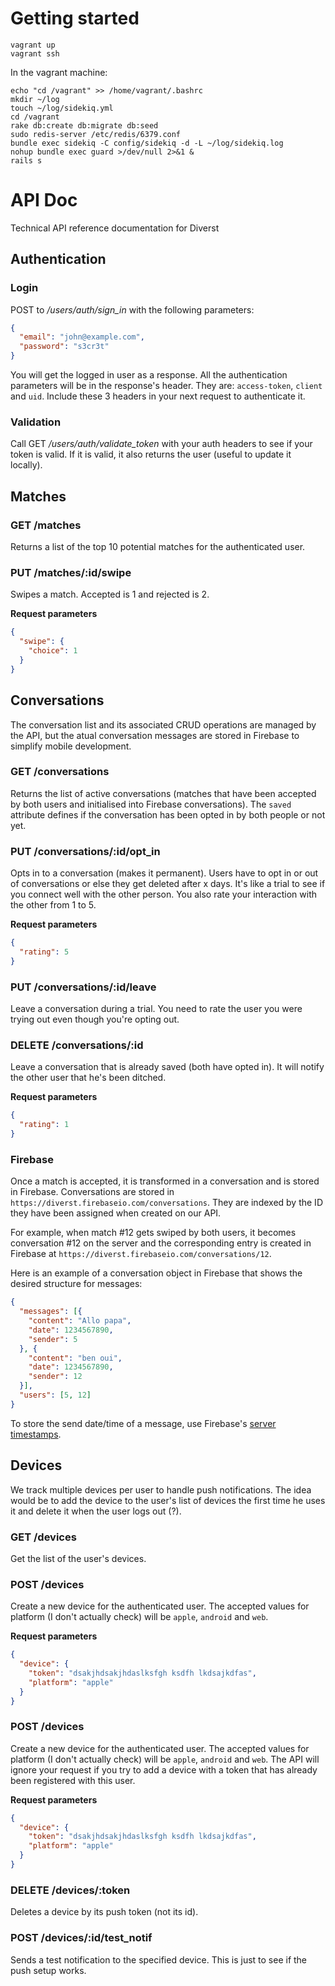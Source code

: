 # Getting started

```
vagrant up
vagrant ssh
```

In the vagrant machine:

```
echo "cd /vagrant" >> /home/vagrant/.bashrc
mkdir ~/log
touch ~/log/sidekiq.yml
cd /vagrant
rake db:create db:migrate db:seed
sudo redis-server /etc/redis/6379.conf
bundle exec sidekiq -C config/sidekiq -d -L ~/log/sidekiq.log
nohup bundle exec guard >/dev/null 2>&1 &
rails s
```

# API Doc

Technical API reference documentation for Diverst

## Authentication

### Login

POST to */users/auth/sign_in* with the following parameters:

```json
{
  "email": "john@example.com",
  "password": "s3cr3t"
}
```

You will get the logged in user as a response. All the authentication parameters will be in the response's header. They are: `access-token`, `client` and `uid`. Include these 3 headers in your next request to authenticate it.

### Validation

Call GET */users/auth/validate_token* with your auth headers to see if your token is valid. If it is valid, it also returns the user (useful to update it locally).

## Matches

### GET /matches

Returns a list of the top 10 potential matches for the authenticated user.

### PUT /matches/:id/swipe

Swipes a match. Accepted is 1 and rejected is 2.

**Request parameters**
```json
{
  "swipe": {
    "choice": 1
  }
}
```

## Conversations

The conversation list and its associated CRUD operations are managed by the API, but the atual conversation messages are stored in Firebase to simplify mobile development.

### GET /conversations

Returns the list of active conversations (matches that have been accepted by both users and initialised into Firebase conversations). The `saved` attribute defines if the conversation has been opted in by both people or not yet.

### PUT /conversations/:id/opt_in

Opts in to a conversation (makes it permanent). Users have to opt in or out of conversations or else they get deleted after x days. It's like a trial to see if you connect well with the other person. You also rate your interaction with the other from 1 to 5.

**Request parameters**
```json
{
  "rating": 5
}
```

### PUT /conversations/:id/leave

Leave a conversation during a trial. You need to rate the user you were trying out even though you're opting out.

### DELETE /conversations/:id

Leave a conversation that is already saved (both have opted in). It will notify the other user that he's been ditched.

**Request parameters**
```json
{
  "rating": 1
}
```

### Firebase

Once a match is accepted, it is transformed in a conversation and is stored in Firebase. Conversations are stored in `https://diverst.firebaseio.com/conversations`. They are indexed by the ID they have been assigned when created on our API.

For example, when match #12 gets swiped by both users, it becomes conversation #12 on the server and the corresponding entry is created in Firebase at `https://diverst.firebaseio.com/conversations/12`.

Here is an example of a conversation object in Firebase that shows the desired structure for messages:

```json
{
  "messages": [{
    "content": "Allo papa",
    "date": 1234567890,
    "sender": 5
  }, {
    "content": "ben oui",
    "date": 1234567890,
    "sender": 12
  }],
  "users": [5, 12]
}
```

To store the send date/time of a message, use Firebase's [server timestamps](https://www.firebase.com/docs/ios/guide/offline-capabilities.html#section-latency).

## Devices

We track multiple devices per user to handle push notifications. The idea would be to add the device to the user's list of devices the first time he uses it and delete it when the user logs out (?).

### GET /devices

Get the list of the user's devices.

### POST /devices

Create a new device for the authenticated user. The accepted values for platform (I don't actually check) will be `apple`, `android` and `web`.

**Request parameters**
```json
{
  "device": {
    "token": "dsakjhdsakjhdaslksfgh ksdfh lkdsajkdfas",
    "platform": "apple"
  }
}
```

### POST /devices

Create a new device for the authenticated user. The accepted values for platform (I don't actually check) will be `apple`, `android` and `web`. The API will ignore your request if you try to add a device with a token that has already been registered with this user.

**Request parameters**
```json
{
  "device": {
    "token": "dsakjhdsakjhdaslksfgh ksdfh lkdsajkdfas",
    "platform": "apple"
  }
}
```

### DELETE /devices/:token

Deletes a device by its push token (not its id).

### POST /devices/:id/test_notif

Sends a test notification to the specified device. This is just to see if the push setup works.